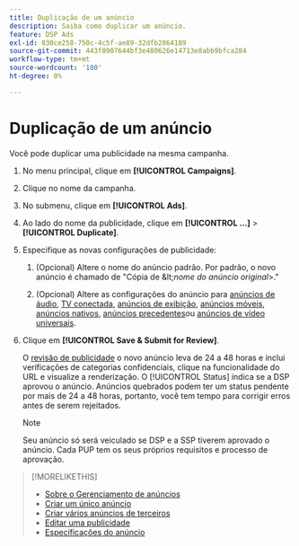 ```yaml
---
title: Duplicação de um anúncio
description: Saiba como duplicar um anúncio.
feature: DSP Ads
exl-id: 030ce258-750c-4c5f-ae89-32dfb2864189
source-git-commit: 443f8907644bf3e480626e14713e8abb9bfca284
workflow-type: tm+mt
source-wordcount: '180'
ht-degree: 0%

---
```


# Duplicação de um anúncio

Você pode duplicar uma publicidade na mesma campanha.

1. No menu principal, clique em **[!UICONTROL Campaigns]**.

1. Clique no nome da campanha.

1. No submenu, clique em **[!UICONTROL Ads]**.

1. Ao lado do nome da publicidade, clique em  **[!UICONTROL ...]** > **[!UICONTROL Duplicate]**.

1. Especifique as novas configurações de publicidade:

   1. (Opcional) Altere o nome do anúncio padrão. Por padrão, o novo anúncio é chamado de &quot;Cópia de \&lt;*nome do anúncio original*\>.&quot;

   1. (Opcional) Altere as configurações do anúncio para [anúncios de áudio](ad-settings-audio.md), [TV conectada](ad-settings-connected-tv.md), [anúncios de exibição](ad-settings-display.md), [anúncios móveis](ad-settings-mobile.md), [anúncios nativos](ad-settings-native.md), [anúncios precedentes](ad-settings-pre-roll.md)ou [anúncios de vídeo universais](ad-settings-universal-video.md).

1. Clique em **[!UICONTROL Save & Submit for Review]**.

   O [revisão de publicidade](ad-about.md) o novo anúncio leva de 24 a 48 horas e inclui verificações de categorias confidenciais, clique na funcionalidade do URL e visualize a renderização. O [!UICONTROL Status] indica se a DSP aprovou o anúncio. Anúncios quebrados podem ter um status pendente por mais de 24 a 48 horas, portanto, você tem tempo para corrigir erros antes de serem rejeitados.

   >[!NOTE]
   >
   >Seu anúncio só será veiculado se DSP e a SSP tiverem aprovado o anúncio. Cada PUP tem os seus próprios requisitos e processo de aprovação.

>[!MORELIKETHIS]
>
>* [Sobre o Gerenciamento de anúncios](ad-about.md)
>* [Criar um único anúncio](ad-create.md)
>* [Criar vários anúncios de terceiros](ad-create-multiple.md)
>* [Editar uma publicidade](ad-edit.md)
>* [Especificações do anúncio](ad-specs.md)

